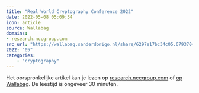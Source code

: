```yaml
---
title: "Real World Cryptography Conference 2022"
date: 2022-05-08 05:09:34
icon: article
source: Wallabag
domains:
- research.nccgroup.com
src_url: "https://wallabag.sanderdorigo.nl/share/6297e17bc34c05.67937048"
2022: "05"
categories:
    - "cryptography"
---
```

Het oorspronkelijke artikel kan je lezen op [research.nccgroup.com](https://research.nccgroup.com/2022/04/26/real-world-cryptography-conference-2022/) of [op Wallabag](https://wallabag.sanderdorigo.nl/share/6297e17bc34c05.67937048). De leestijd is ongeveer 30 minuten.